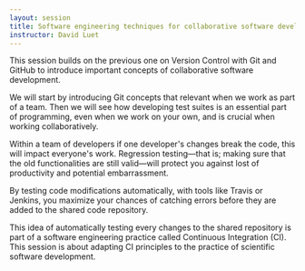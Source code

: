 ```yaml
---
layout: session
title: Software engineering techniques for collaborative software development
instructor: David Luet
---
```


This session builds on the previous one on Version Control with Git and GitHub to introduce important concepts of collaborative software development.

We will start by introducing Git concepts that relevant when we work as part of a team. Then we will see how developing test suites is an essential part of programming, even when we work on your own, and is crucial when working collaboratively.

Within a team of developers if one developer's changes break the code, this will impact everyone's work. Regression testing—that is; making sure that the old functionalities are still valid—will protect you against lost of productivity and potential embarrassment.

By testing code modifications automatically, with tools like Travis or Jenkins, you maximize your chances of catching errors before they are added to the shared code repository.

This idea of automatically testing every changes to the shared repository is part of a software engineering practice called Continuous Integration (CI). This session is about adapting CI principles to the practice of scientific software development.
